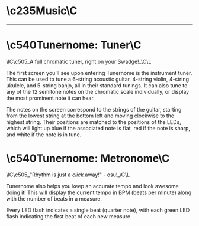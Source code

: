 # \c235Music\C

---

# \c540Tunernome: Tuner\C

\lC\c505_A full chromatic tuner, right on your Swadge!_\C\L

The first screen you'll see upon entering Tunernome is the instrument tuner. This can be used to tune a 6-string acoustic guitar, 4-string violin, 4-string ukulele, and 5-string banjo, all in their standard tunings. It can also tune to any of the 12 semitone notes on the chromatic scale individually, or display the most prominent note it can hear.

The notes on the screen correspond to the strings of the guitar, starting from the lowest string at the bottom left and moving clockwise to the highest string. Their positions are matched to the positions of the LEDs, which will light up blue if the associated note is flat, red if the note is sharp, and white if the note is in tune.

# \c540Tunernome: Metronome\C

\lC\c505_"Rhythm is just a *click* away!" - osu!_\C\L

Tunernome also helps you keep an accurate tempo and look awesome doing it! This will display the current tempo in BPM (beats per minute) along with the number of beats in a measure.

Every LED flash indicates a single beat (quarter note), with each green LED flash indicating the first beat of each new measure.
